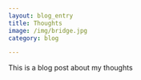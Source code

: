 ```yaml
---
layout: blog_entry
title: Thoughts
image: /img/bridge.jpg
category: blog

---
```

This is a blog post about my thoughts